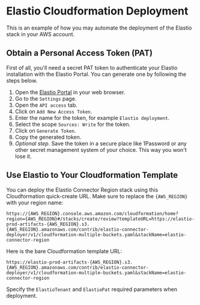 # Elastio Cloudformation Deployment

This is an example of how you may automate the deployment of the Elastio stack in your AWS account.

## Obtain a Personal Access Token (PAT)

First of all, you'll need a secret PAT token to authenticate your Elastio installation with the Elastio Portal. You can generate one by following the steps below.

1. Open the [Elastio Portal](https://login.elastio.com/) in your web browser.
2. Go to the `Settings` page.
3. Open the `API access` tab.
4. Click on `Add New Access Token`.
5. Enter the name for the token, for example `Elastio deployment`.
6. Select the scope `Sources: Write` for the token.
7. Click on `Generate Token`.
8. Copy the generated token.
9. *Optional step.* Save the token in a secure place like 1Password or any other secret management system of your choice. This way you won't lose it.

## Use Elastio to Your Cloudformation Template

You can deploy the Elastio Connector Region stack using this Cloudformation quick-create URL. Make sure to replace the `{AWS_REGION}` with your region name:

```
https://{AWS_REGION}.console.aws.amazon.com/cloudformation/home?region={AWS_REGION}#/stacks/create/review?templateURL=https://elastio-prod-artifacts-{AWS_REGION}.s3.{AWS_REGION}.amazonaws.com/contrib/elastio-connector-deployer/v1/cloudformation-multiple-buckets.yaml&stackName=elastio-connector-region
```

Here is the bare Cloudformation template URL:

```
https://elastio-prod-artifacts-{AWS_REGION}.s3.{AWS_REGION}.amazonaws.com/contrib/elastio-connector-deployer/v1/cloudformation-multiple-buckets.yaml&stackName=elastio-connector-region
```

Specify the `ElastioTenant` and `ElastioPat` required parameters when deployment.
